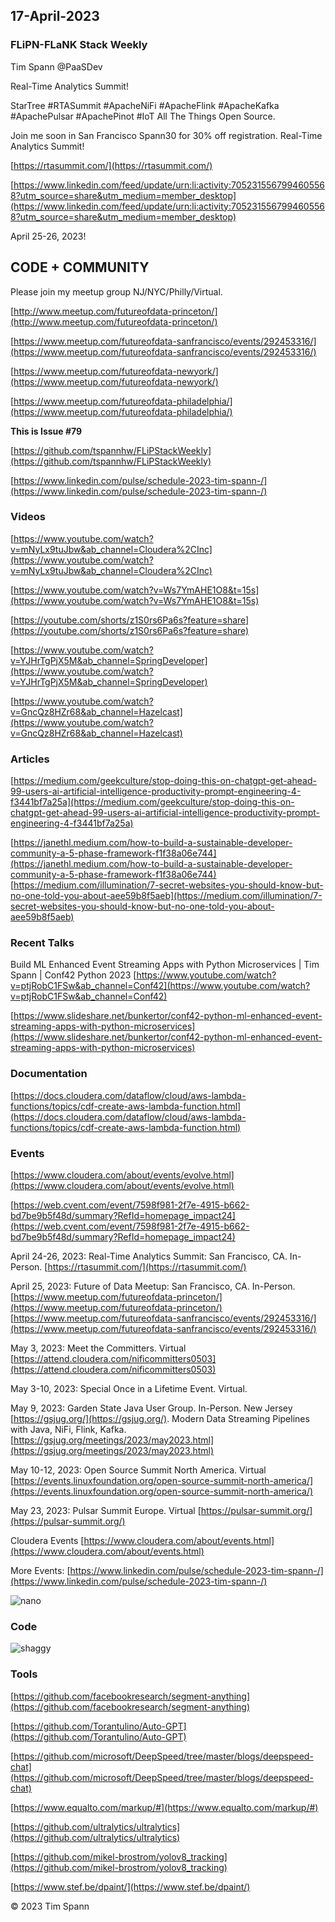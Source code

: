 ## 17-April-2023

### FLiPN-FLaNK Stack Weekly

Tim Spann @PaaSDev


Real-Time Analytics Summit! 

StarTree #RTASummit #ApacheNiFi #ApacheFlink #ApacheKafka #ApachePulsar #ApachePinot #IoT All The Things Open Source. 

Join me soon in San Francisco Spann30 for 30% off registration.  Real-Time Analytics Summit! 
 
[https://rtasummit.com/](https://rtasummit.com/)

[https://www.linkedin.com/feed/update/urn:li:activity:7052315567994605568?utm_source=share&utm_medium=member_desktop](https://www.linkedin.com/feed/update/urn:li:activity:7052315567994605568?utm_source=share&utm_medium=member_desktop)

April 25-26, 2023!


## CODE + COMMUNITY


Please join my meetup group NJ/NYC/Philly/Virtual. 

[http://www.meetup.com/futureofdata-princeton/](http://www.meetup.com/futureofdata-princeton/)

[https://www.meetup.com/futureofdata-sanfrancisco/events/292453316/](https://www.meetup.com/futureofdata-sanfrancisco/events/292453316/)

[https://www.meetup.com/futureofdata-newyork/](https://www.meetup.com/futureofdata-newyork/)

[https://www.meetup.com/futureofdata-philadelphia/](https://www.meetup.com/futureofdata-philadelphia/)



**This is Issue #79**

[https://github.com/tspannhw/FLiPStackWeekly](https://github.com/tspannhw/FLiPStackWeekly)

[https://www.linkedin.com/pulse/schedule-2023-tim-spann-/](https://www.linkedin.com/pulse/schedule-2023-tim-spann-/)




### Videos


[https://www.youtube.com/watch?v=mNyLx9tuJbw&ab_channel=Cloudera%2CInc](https://www.youtube.com/watch?v=mNyLx9tuJbw&ab_channel=Cloudera%2CInc)

[https://www.youtube.com/watch?v=Ws7YmAHE1O8&t=15s](https://www.youtube.com/watch?v=Ws7YmAHE1O8&t=15s)

[https://youtube.com/shorts/z1S0rs6Pa6s?feature=share](https://youtube.com/shorts/z1S0rs6Pa6s?feature=share)

[https://www.youtube.com/watch?v=YJHrTgPjX5M&ab_channel=SpringDeveloper](https://www.youtube.com/watch?v=YJHrTgPjX5M&ab_channel=SpringDeveloper)

[https://www.youtube.com/watch?v=GncQz8HZr68&ab_channel=Hazelcast](https://www.youtube.com/watch?v=GncQz8HZr68&ab_channel=Hazelcast)



### Articles

[https://medium.com/geekculture/stop-doing-this-on-chatgpt-get-ahead-99-users-ai-artificial-intelligence-productivity-prompt-engineering-4-f3441bf7a25a](https://medium.com/geekculture/stop-doing-this-on-chatgpt-get-ahead-99-users-ai-artificial-intelligence-productivity-prompt-engineering-4-f3441bf7a25a)

[https://janethl.medium.com/how-to-build-a-sustainable-developer-community-a-5-phase-framework-f1f38a06e744](https://janethl.medium.com/how-to-build-a-sustainable-developer-community-a-5-phase-framework-f1f38a06e744)
[https://medium.com/illumination/7-secret-websites-you-should-know-but-no-one-told-you-about-aee59b8f5aeb](https://medium.com/illumination/7-secret-websites-you-should-know-but-no-one-told-you-about-aee59b8f5aeb)




### Recent Talks


Build ML Enhanced Event Streaming Apps with Python Microservices | Tim Spann | Conf42 Python 2023
[https://www.youtube.com/watch?v=ptjRobC1FSw&ab_channel=Conf42](https://www.youtube.com/watch?v=ptjRobC1FSw&ab_channel=Conf42)

[https://www.slideshare.net/bunkertor/conf42-python-ml-enhanced-event-streaming-apps-with-python-microservices](https://www.slideshare.net/bunkertor/conf42-python-ml-enhanced-event-streaming-apps-with-python-microservices)


### Documentation


[https://docs.cloudera.com/dataflow/cloud/aws-lambda-functions/topics/cdf-create-aws-lambda-function.html](https://docs.cloudera.com/dataflow/cloud/aws-lambda-functions/topics/cdf-create-aws-lambda-function.html)



### Events


[https://www.cloudera.com/about/events/evolve.html](https://www.cloudera.com/about/events/evolve.html)

[https://web.cvent.com/event/7598f981-2f7e-4915-b662-bd7be9b5f48d/summary?RefId=homepage_impact24](https://web.cvent.com/event/7598f981-2f7e-4915-b662-bd7be9b5f48d/summary?RefId=homepage_impact24)

April 24-26, 2023: Real-Time Analytics Summit:  San Francisco, CA. In-Person.
[https://rtasummit.com/](https://rtasummit.com/)

April 25, 2023:   Future of Data Meetup:   San Francisco, CA. In-Person.
[https://www.meetup.com/futureofdata-princeton/](https://www.meetup.com/futureofdata-princeton/)
[https://www.meetup.com/futureofdata-sanfrancisco/events/292453316/](https://www.meetup.com/futureofdata-sanfrancisco/events/292453316/)

May 3, 2023:   Meet the Committers.  Virtual
[https://attend.cloudera.com/nificommitters0503](https://attend.cloudera.com/nificommitters0503)

May 3-10, 2023:   Special Once in a Lifetime Event. Virtual.

May 9, 2023:   Garden State Java User Group.   In-Person.   New Jersey
[https://gsjug.org/](https://gsjug.org/).  Modern Data Streaming Pipelines with Java, NiFi, Flink, Kafka.
[https://gsjug.org/meetings/2023/may2023.html](https://gsjug.org/meetings/2023/may2023.html)

May 10-12, 2023:  Open Source Summit North America.   Virtual
[https://events.linuxfoundation.org/open-source-summit-north-america/](https://events.linuxfoundation.org/open-source-summit-north-america/)

May 23, 2023:  Pulsar Summit Europe. Virtual
[https://pulsar-summit.org/](https://pulsar-summit.org/)

Cloudera Events
[https://www.cloudera.com/about/events.html](https://www.cloudera.com/about/events.html)

More Events:
[https://www.linkedin.com/pulse/schedule-2023-tim-spann-/](https://www.linkedin.com/pulse/schedule-2023-tim-spann-/)


![nano](https://raw.githubusercontent.com/tspannhw/FLiPStackWeekly/main/images/nano.jpg)


### Code




![shaggy](https://raw.githubusercontent.com/tspannhw/FLiPStackWeekly/main/images/shaggy.jpg)


### Tools

[https://github.com/facebookresearch/segment-anything](https://github.com/facebookresearch/segment-anything)

[https://github.com/Torantulino/Auto-GPT](https://github.com/Torantulino/Auto-GPT)

[https://github.com/microsoft/DeepSpeed/tree/master/blogs/deepspeed-chat](https://github.com/microsoft/DeepSpeed/tree/master/blogs/deepspeed-chat)

[https://www.equalto.com/markup/#](https://www.equalto.com/markup/#)

[https://github.com/ultralytics/ultralytics](https://github.com/ultralytics/ultralytics)

[https://github.com/mikel-brostrom/yolov8_tracking](https://github.com/mikel-brostrom/yolov8_tracking)

[https://www.stef.be/dpaint/](https://www.stef.be/dpaint/)

&copy; 2023 Tim Spann
